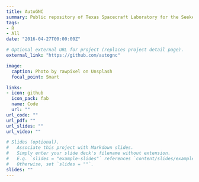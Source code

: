 ```yaml
---
title: AutoGNC
summary: Public repository of Texas Spacecraft Laboratory for the Seeker Team's pipeline
tags:
- R
- All
date: "2016-04-27T00:00:00Z"

# Optional external URL for project (replaces project detail page).
external_link: "https://github.com/autognc"

image:
  caption: Photo by rawpixel on Unsplash
  focal_point: Smart

links:
- icon: github
  icon_pack: fab
  name: Code
  url: ""
url_code: ""
url_pdf: ""
url_slides: ""
url_video: ""

# Slides (optional).
#   Associate this project with Markdown slides.
#   Simply enter your slide deck's filename without extension.
#   E.g. `slides = "example-slides"` references `content/slides/example-slides.md`.
#   Otherwise, set `slides = ""`.
slides: ""
---
```

